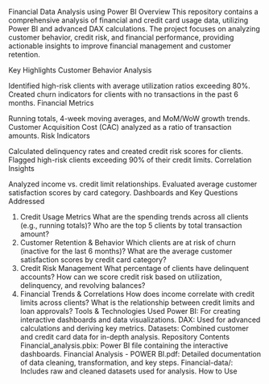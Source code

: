 Financial Data Analysis using Power BI
Overview
This repository contains a comprehensive analysis of financial and credit card usage data, utilizing Power BI and advanced DAX calculations. The project focuses on analyzing customer behavior, credit risk, and financial performance, providing actionable insights to improve financial management and customer retention.

Key Highlights
Customer Behavior Analysis

Identified high-risk clients with average utilization ratios exceeding 80%.
Created churn indicators for clients with no transactions in the past 6 months.
Financial Metrics

Running totals, 4-week moving averages, and MoM/WoW growth trends.
Customer Acquisition Cost (CAC) analyzed as a ratio of transaction amounts.
Risk Indicators

Calculated delinquency rates and created credit risk scores for clients.
Flagged high-risk clients exceeding 90% of their credit limits.
Correlation Insights

Analyzed income vs. credit limit relationships.
Evaluated average customer satisfaction scores by card category.
Dashboards and Key Questions Addressed
1. Credit Usage Metrics
What are the spending trends across all clients (e.g., running totals)?
Who are the top 5 clients by total transaction amount?
2. Customer Retention & Behavior
Which clients are at risk of churn (inactive for the last 6 months)?
What are the average customer satisfaction scores by credit card category?
3. Credit Risk Management
What percentage of clients have delinquent accounts?
How can we score credit risk based on utilization, delinquency, and revolving balances?
4. Financial Trends & Correlations
How does income correlate with credit limits across clients?
What is the relationship between credit limits and loan approvals?
Tools & Technologies Used
Power BI: For creating interactive dashboards and data visualizations.
DAX: Used for advanced calculations and deriving key metrics.
Datasets: Combined customer and credit card data for in-depth analysis.
Repository Contents
Financial_analysis.pbix: Power BI file containing the interactive dashboards.
Financial Analysis - POWER BI.pdf: Detailed documentation of data cleaning, transformation, and key steps.
Financial-data/: Includes raw and cleaned datasets used for analysis.
How to Use

